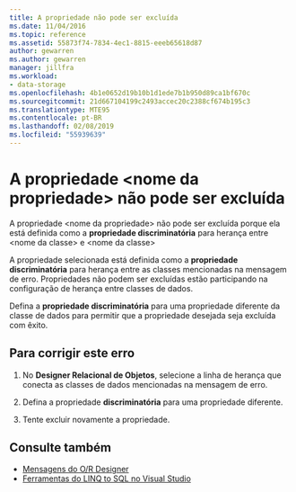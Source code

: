 ```yaml
---
title: A propriedade não pode ser excluída
ms.date: 11/04/2016
ms.topic: reference
ms.assetid: 55873f74-7834-4ec1-8815-eeeb65618d87
author: gewarren
ms.author: gewarren
manager: jillfra
ms.workload:
- data-storage
ms.openlocfilehash: 4b1e0652d19b10b1d1ede7b1b950d89ca1bf670c
ms.sourcegitcommit: 21d667104199c2493accec20c2388cf674b195c3
ms.translationtype: MTE95
ms.contentlocale: pt-BR
ms.lasthandoff: 02/08/2019
ms.locfileid: "55939639"
---
```

# <a name="the-property-property-name-cannot-be-deleted"></a>A propriedade \<nome da propriedade> não pode ser excluída

A propriedade \<nome da propriedade> não pode ser excluída porque ela está definida como a **propriedade discriminatória** para herança entre \<nome da classe> e \<nome da classe>

A propriedade selecionada está definida como a **propriedade discriminatória** para herança entre as classes mencionadas na mensagem de erro. Propriedades não podem ser excluídas estão participando na configuração de herança entre classes de dados.

Defina a **propriedade discriminatória** para uma propriedade diferente da classe de dados para permitir que a propriedade desejada seja excluída com êxito.

## <a name="to-correct-this-error"></a>Para corrigir este erro

1. No **Designer Relacional de Objetos**, selecione a linha de herança que conecta as classes de dados mencionadas na mensagem de erro.

2. Defina a propriedade **discriminatória** para uma propriedade diferente.

3. Tente excluir novamente a propriedade.

## <a name="see-also"></a>Consulte também

- [Mensagens do O/R Designer](../data-tools/o-r-designer-messages.md)
- [Ferramentas do LINQ to SQL no Visual Studio](../data-tools/linq-to-sql-tools-in-visual-studio2.md)
